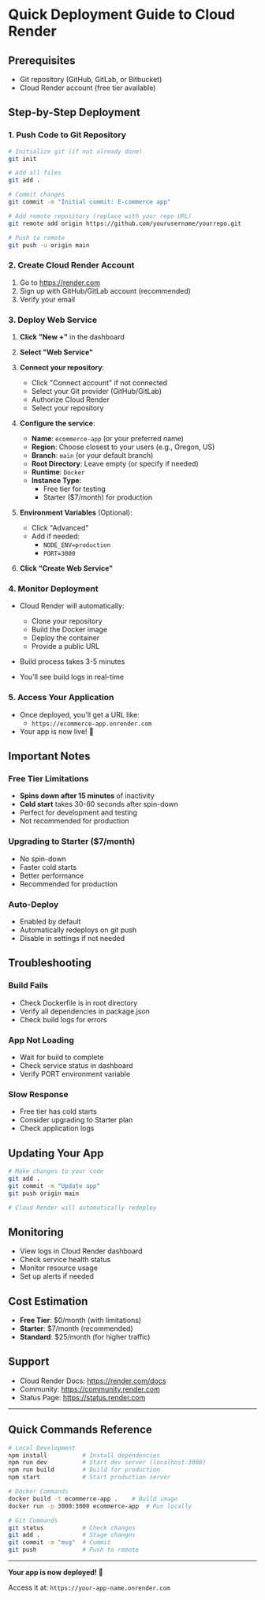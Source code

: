 # Quick Deployment Guide to Cloud Render

## Prerequisites
- Git repository (GitHub, GitLab, or Bitbucket)
- Cloud Render account (free tier available)

## Step-by-Step Deployment

### 1. Push Code to Git Repository

```bash
# Initialize git (if not already done)
git init

# Add all files
git add .

# Commit changes
git commit -m "Initial commit: E-commerce app"

# Add remote repository (replace with your repo URL)
git remote add origin https://github.com/yourusername/yourrepo.git

# Push to remote
git push -u origin main
```

### 2. Create Cloud Render Account
1. Go to https://render.com
2. Sign up with GitHub/GitLab account (recommended)
3. Verify your email

### 3. Deploy Web Service

1. **Click "New +"** in the dashboard
2. **Select "Web Service"**
3. **Connect your repository**:
   - Click "Connect account" if not connected
   - Select your Git provider (GitHub/GitLab)
   - Authorize Cloud Render
   - Select your repository

4. **Configure the service**:
   - **Name**: `ecommerce-app` (or your preferred name)
   - **Region**: Choose closest to your users (e.g., Oregon, US)
   - **Branch**: `main` (or your default branch)
   - **Root Directory**: Leave empty (or specify if needed)
   - **Runtime**: `Docker`
   - **Instance Type**: 
     - Free tier for testing
     - Starter ($7/month) for production

5. **Environment Variables** (Optional):
   - Click "Advanced"
   - Add if needed:
     - `NODE_ENV=production`
     - `PORT=3000`

6. **Click "Create Web Service"**

### 4. Monitor Deployment

- Cloud Render will automatically:
  - Clone your repository
  - Build the Docker image
  - Deploy the container
  - Provide a public URL

- Build process takes 3-5 minutes
- You'll see build logs in real-time

### 5. Access Your Application

- Once deployed, you'll get a URL like:
  - `https://ecommerce-app.onrender.com`
- Your app is now live! 🎉

## Important Notes

### Free Tier Limitations
- **Spins down after 15 minutes** of inactivity
- **Cold start** takes 30-60 seconds after spin-down
- Perfect for development and testing
- Not recommended for production

### Upgrading to Starter ($7/month)
- No spin-down
- Faster cold starts
- Better performance
- Recommended for production

### Auto-Deploy
- Enabled by default
- Automatically redeploys on git push
- Disable in settings if not needed

## Troubleshooting

### Build Fails
- Check Dockerfile is in root directory
- Verify all dependencies in package.json
- Check build logs for errors

### App Not Loading
- Wait for build to complete
- Check service status in dashboard
- Verify PORT environment variable

### Slow Response
- Free tier has cold starts
- Consider upgrading to Starter plan
- Check application logs

## Updating Your App

```bash
# Make changes to your code
git add .
git commit -m "Update app"
git push origin main

# Cloud Render will automatically redeploy
```

## Monitoring

- View logs in Cloud Render dashboard
- Check service health status
- Monitor resource usage
- Set up alerts if needed

## Cost Estimation

- **Free Tier**: $0/month (with limitations)
- **Starter**: $7/month (recommended)
- **Standard**: $25/month (for higher traffic)

## Support

- Cloud Render Docs: https://render.com/docs
- Community: https://community.render.com
- Status Page: https://status.render.com

---

## Quick Commands Reference

```bash
# Local Development
npm install          # Install dependencies
npm run dev          # Start dev server (localhost:3000)
npm run build        # Build for production
npm start            # Start production server

# Docker Commands
docker build -t ecommerce-app .    # Build image
docker run -p 3000:3000 ecommerce-app  # Run locally

# Git Commands
git status           # Check changes
git add .            # Stage changes
git commit -m "msg"  # Commit
git push             # Push to remote
```

---

**Your app is now deployed! 🚀**

Access it at: `https://your-app-name.onrender.com`

